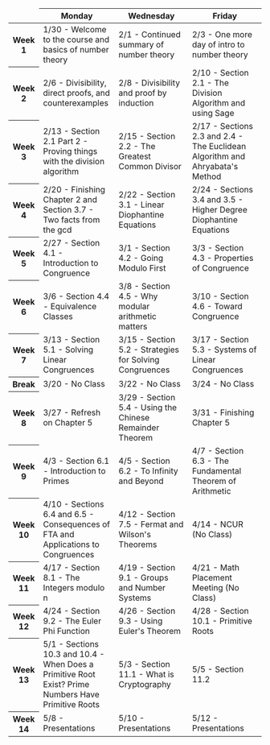 <link href="https://media.uwex.edu/app/droplets_v3/css/droplets.css" rel="stylesheet"/>
<script href="https://media.uwex.edu/app/droplets_v3/script/droplets.js" type="test/javascript">
</script>
<div id="uws-droplets-page">
 <table class="hover">
  <thead>
   <tr>
    <td style="width:10%">
    </td>
    <th style="width:30%">
     Monday
    </th>
    <th style="width:30%">
     Wednesday
    </th>
    <th style="width:30%">
     Friday
    </th>
   </tr>
  </thead>
  <tbody>
   <tr>
    <th>
     Week 1
    </th>
    <td>
     1/30 - Welcome to the course and basics of number theory
    </td>
    <td>
     2/1 - Continued summary of number theory
    </td>
    <td>
     2/3 - One more day of intro to number theory
    </td>
   </tr>
   <tr>
    <th>
     Week 2
    </th>
    <td>
     2/6 - Divisibility, direct proofs, and counterexamples
    </td>
    <td>
     2/8 - Divisibility and proof by induction
    </td>
    <td>
     2/10 - Section 2.1 - The Division Algorithm and using Sage
    </td>
   </tr>
   <tr>
    <th>
     Week 3
    </th>
    <td>
     2/13 - Section 2.1 Part 2 - Proving things with the division algorithm
    </td>
    <td>
     2/15 - Section 2.2 - The Greatest Common Divisor
    </td>
    <td>
     2/17 - Sections 2.3 and 2.4 - The Euclidean Algorithm and Ahryabata's Method
    </td>
   </tr>
   <tr>
    <th>
     Week 4
    </th>
    <td>
     2/20 - Finishing Chapter 2 and Section 3.7 - Two facts from the gcd
    </td>
    <td>
     2/22 - Section 3.1 - Linear Diophantine Equations
    </td>
    <td>
     2/24 - Sections 3.4 and 3.5 - Higher Degree Diophantine Equations
    </td>
   </tr>
   <tr>
    <th>
     Week 5
    </th>
    <td>
     2/27 - Section 4.1 - Introduction to Congruence
    </td>
    <td>
     3/1 - Section 4.2 - Going Modulo First
    </td>
    <td>
     3/3 - Section 4.3 - Properties of Congruence
    </td>
   </tr>
   <tr>
    <th>
     Week 6
    </th>
    <td>
     3/6 - Section 4.4 - Equivalence Classes
    </td>
    <td>
     3/8 - Section 4.5 - Why modular arithmetic matters
    </td>
    <td>
     3/10 - Section 4.6 - Toward Congruence
    </td>
   </tr>
   <tr>
    <th>
     Week 7
    </th>
    <td>
     3/13 - Section 5.1 - Solving Linear Congruences
    </td>
    <td>
     3/15 - Section 5.2 - Strategies for Solving Congruences
    </td>
    <td>
     3/17 - Section 5.3 - Systems of Linear Congruences
    </td>
   </tr>
   <tr>
    <th>
     Break
    </th>
    <td>
     3/20 - No Class
    </td>
    <td>
     3/22 - No Class
    </td>
    <td>
     3/24 - No Class
    </td>
   </tr>
   <tr>
    <th>
     Week 8
    </th>
    <td>
     3/27 - Refresh on Chapter 5
    </td>
    <td>
     3/29 - Section 5.4 - Using the Chinese Remainder Theorem
    </td>
    <td>
     3/31 - Finishing Chapter 5
    </td>
   </tr>
   <tr>
    <th>
     Week 9
    </th>
    <td>
     4/3 - Section 6.1 - Introduction to Primes
    </td>
    <td>
     4/5 - Section 6.2 - To Infinity and Beyond
    </td>
    <td>
     4/7 - Section 6.3 - The Fundamental Theorem of Arithmetic
    </td>
   </tr>
   <tr>
    <th>
     Week 10
    </th>
    <td>
     4/10 - Sections 6.4 and 6.5 - Consequences of FTA and Applications to Congruences
    </td>
    <td>
     4/12 - Section 7.5 - Fermat and Wilson's Theorems
    </td>
    <td>
     4/14 - NCUR (No Class)
    </td>
   </tr>
   <tr>
    <th>
     Week 11
    </th>
    <td>
     4/17 - Section 8.1 - The Integers modulo n
    </td>
    <td>
     4/19 - Section 9.1 - Groups and Number Systems
    </td>
    <td>
     4/21 - Math Placement Meeting (No Class)
    </td>
   </tr>
   <tr>
    <th>
     Week 12
    </th>
    <td>
     4/24 - Section 9.2 - The Euler Phi Function
    </td>
    <td>
     4/26 - Section 9.3 - Using Euler's Theorem
    </td>
    <td>
     4/28 - Section 10.1 - Primitive Roots
    </td>
   </tr>
   <tr>
    <th>
     Week 13
    </th>
    <td>
     5/1 - Sections 10.3 and 10.4 - When Does a Primitive Root Exist? Prime Numbers Have Primitive Roots
    </td>
    <td>
     5/3 - Section 11.1 - What is Cryptography
    </td>
    <td>
     5/5 - Section 11.2
    </td>
   </tr>
   <tr>
    <th>
     Week 14
    </th>
    <td>
     5/8 - Presentations
    </td>
    <td>
     5/10 - Presentations
    </td>
    <td>
     5/12 - Presentations
    </td>
   </tr>
  </tbody>
 </table>
</div>